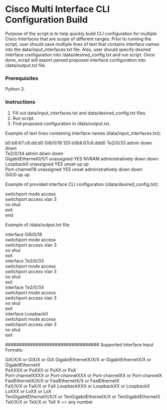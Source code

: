 # Cisco Multi Interface CLI Configuration Build

Purpose of the script is to help quickly build CLI configuration for multiple Cisco Interfaces that are scope of different ranges. Prior to running the script, user should save multiple lines
of text that contains interface names into the data/input_interfaces.txt file. Also, user should specify desired interface configuration into /data/desired_config.txt and run script. Once done, script will export parsed proposed interface configuration into /data/output.txt file. 

### Prerequisites

Python 3.   

### Instructions

1. Fill out data/input_interfaces.txt and data/desired_config.txt files. 
2. Run script. 
3. Find proposed configuration in /data/output.txt.

Example of text lines containing interface names (data/input_interfaces.txt):

b0:b8:67:c6:dd:d0   Gi8/0/18       120                        b0b8.67c6.ddd0
Te2/0/33                       admin down     down    
Te2/0/34                       admin down     down  
GigabitEthernet0/0/1   unassigned      YES NVRAM  administratively down down   
Loopback0              unassigned      YES unset  up                    up  
Port-channel18         unassigned      YES unset  administratively down down  
Gi0/0                          up             up  

Example of provided interface CLI configuration (/data/desired_config.txt):

switchport mode access  
switchport access vlan 3    
no shut        
exit        
end 

Example of /data/output.txt file:

interface Gi8/0/18  
switchport mode access  
switchport access vlan 3    
no shut  
exit               
interface Te2/0/33  
switchport mode access  
switchport access vlan 3    
no shut  
exit            
interface Te2/0/34  
switchport mode access  
switchport access vlan 3    
no shut  
exit        
interface Loopback0  
switchport mode access  
switchport access vlan 3    
no shut  
exit            

##################################
Supported Interface Input Formats:

GiX/X/X or GiX/X or GiX 
GigabitEthernetX/X/X or GigabitEthernetX/X or GigabitEthernetX  
PoXXXX or PoXXX or PoXX or PoX  
Port-channelXXXX or Port-channelXXX or Port-channelXX or Port-channelX  
FastEthernetX/X/X or FastEthernetX/X or FastEthernetX   
FaX/X/X or FaX/X or FaX 
LoopbackXXX or LoopbackXX or LoopbackX  
LoXXX or LoXX or LoX    
TenGigabitEthernetX/X/X or TenGigabitEthernetX/X or TenGigabitEthernetX  
TeX/X/X or TeX/X or TeX 
X == any number 
 